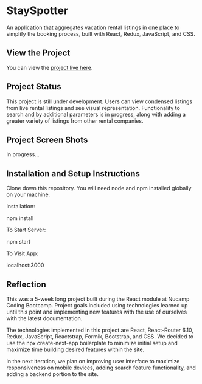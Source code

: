 # StaySpotter

An application that aggregates vacation rental listings in one place to simplify the booking process, built with React, Redux, JavaScript, and CSS.

## View the Project

You can view the [project live here](https://stayspotter.netlify.app/).

## Project Status

This project is still under development. Users can view condensed listings from live rental listings and see visual representation. Functionality to search and by additional parameters is in progress, along with adding a greater variety of listings from other rental companies.

## Project Screen Shots

In progress...

## Installation and Setup Instructions

Clone down this repository. You will need node and npm installed globally on your machine.

Installation:

npm install

To Start Server:

npm start

To Visit App:

localhost:3000

## Reflection

This was a 5-week long project built during the React module at Nucamp Coding Bootcamp. Project goals included using technologies learned up until this point and implementing new features with the use of ourselves with the latest documentation.

The technologies implemented in this project are React, React-Router 6.10, Redux, JavaScript, Reactstrap, Formik, Bootstrap, and CSS. We decided to use the npx create-next-app boilerplate to minimize initial setup and maximize time building desired features within the site.

In the next iteration, we plan on improving user interface to maximize responsiveness on mobile devices, adding search feature functionality, and adding a backend portion to the site.

